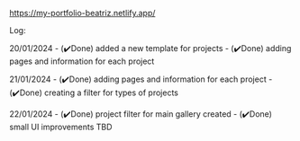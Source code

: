
https://my-portfolio-beatriz.netlify.app/

Log:

20/01/2024  - (✔️Done) added a new template for projects
            - (✔️Done) adding pages and information for each project

21/01/2024  - (✔️Done) adding pages and information for each project
            - (✔️Done) creating a filter for types of projects

22/01/2024  - (✔️Done) project filter for main gallery created
            - (✔️Done) small UI improvements TBD
